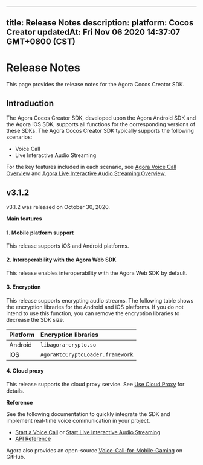 
---
title: Release Notes
description: 
platform: Cocos Creator
updatedAt: Fri Nov 06 2020 14:37:07 GMT+0800 (CST)
---
# Release Notes
This page provides the release notes for the Agora Cocos Creator SDK.

## Introduction

The Agora Cocos Creator SDK, developed upon the Agora Android SDK and the Agora iOS SDK, supports all functions for the corresponding versions of these SDKs. The Agora Cocos Creator SDK typically supports the following scenarios:

- Voice Call
- Live Interactive Audio Streaming

For the key features included in each scenario, see [Agora Voice Call Overview](../../en/Voice/product_voice.md) and [Agora Live Interactive Audio Streaming Overview](../../en/Voice/product_live_audio.md).

## v3.1.2

v3.1.2 was released on October 30, 2020.

**Main features**

#### 1. Mobile platform support

This release supports iOS and Android platforms.

#### 2. Interoperability with the Agora Web SDK

This release enables interoperability with the Agora Web SDK by default.

#### 3. Encryption

This release supports encrypting audio streams. The following table shows the encryption libraries for the Android and iOS platforms. If you do not intend to use this function, you can remove the encryption libraries to decrease the SDK size.

| Platform | Encryption libraries             |
| :------- | :------------------------------- |
| Android  | `libagora-crypto.so`             |
| iOS      | `AgoraRtcCryptoLoader.framework` |

#### 4. Cloud proxy

This release supports the cloud proxy service. See [Use Cloud Proxy](../../en/Voice/cloudproxy_native.md) for details.

**Reference**

See the following documentation to quickly integrate the SDK and implement real-time voice communication in your project.

- [Start a Voice Call](../../en/Voice/start_call_audio_cocos_creator.md) or [Start Live Interactive Audio Streaming](../../en/Voice/start_live_audio_cocos_creator.md)
- [API Reference](https://docs.agora.io/en/Voice/API%20Reference/cocos_creator_voice/index.html)

Agora also provides an open-source [Voice-Call-for-Mobile-Gaming](https://github.com/AgoraIO/Voice-Call-for-Mobile-Gaming/tree/master/Basic-Voice-Call-for-Gaming/Hello-CocosCreator-Voice-Agora) on GitHub.

